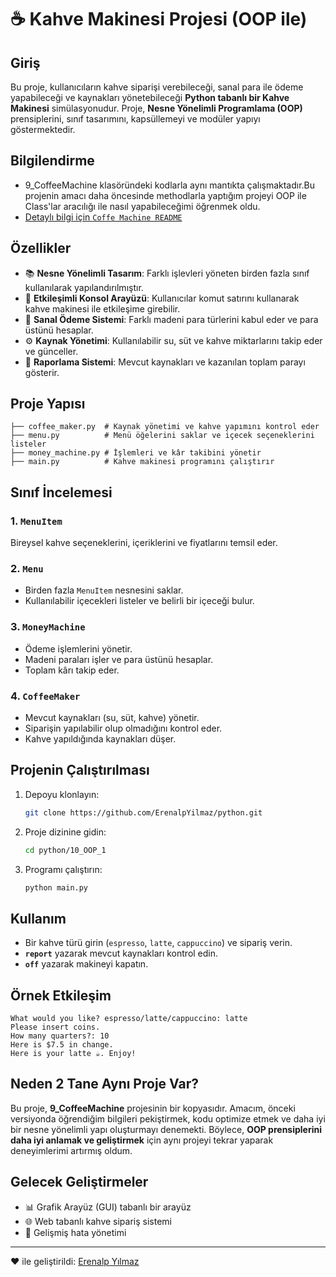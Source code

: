 # ☕ Kahve Makinesi Projesi (OOP ile)

## Giriş
Bu proje, kullanıcıların kahve siparişi verebileceği, sanal para ile ödeme yapabileceği ve kaynakları yönetebileceği **Python tabanlı bir Kahve Makinesi** simülasyonudur. Proje, **Nesne Yönelimli Programlama (OOP)** prensiplerini, sınıf tasarımını, kapsüllemeyi ve modüler yapıyı göstermektedir.
## Bilgilendirme
- 9_CoffeeMachine klasöründeki kodlarla aynı mantıkta çalışmaktadır.Bu projenin amacı daha öncesinde methodlarla yaptığım projeyi OOP ile Class'lar aracılığı ile nasıl yapabileceğimi öğrenmek oldu.
- [Detaylı bilgi için `Coffe Machine README`](../9_CoffeeMachine/README.md)
## Özellikler
- 📚 **Nesne Yönelimli Tasarım**: Farklı işlevleri yöneten birden fazla sınıf kullanılarak yapılandırılmıştır.
- 🤖 **Etkileşimli Konsol Arayüzü**: Kullanıcılar komut satırını kullanarak kahve makinesi ile etkileşime girebilir.
- 💸 **Sanal Ödeme Sistemi**: Farklı madeni para türlerini kabul eder ve para üstünü hesaplar.
- ⚙️ **Kaynak Yönetimi**: Kullanılabilir su, süt ve kahve miktarlarını takip eder ve günceller.
- 📝 **Raporlama Sistemi**: Mevcut kaynakları ve kazanılan toplam parayı gösterir.

## Proje Yapısı
```plaintext
├── coffee_maker.py  # Kaynak yönetimi ve kahve yapımını kontrol eder
├── menu.py          # Menü öğelerini saklar ve içecek seçeneklerini listeler
├── money_machine.py # İşlemleri ve kâr takibini yönetir
├── main.py          # Kahve makinesi programını çalıştırır
```

## Sınıf İncelemesi
### 1. `MenuItem`
Bireysel kahve seçeneklerini, içeriklerini ve fiyatlarını temsil eder.

### 2. `Menu`
- Birden fazla `MenuItem` nesnesini saklar.
- Kullanılabilir içecekleri listeler ve belirli bir içeceği bulur.

### 3. `MoneyMachine`
- Ödeme işlemlerini yönetir.
- Madeni paraları işler ve para üstünü hesaplar.
- Toplam kârı takip eder.

### 4. `CoffeeMaker`
- Mevcut kaynakları (su, süt, kahve) yönetir.
- Siparişin yapılabilir olup olmadığını kontrol eder.
- Kahve yapıldığında kaynakları düşer.

## Projenin Çalıştırılması
1. Depoyu klonlayın:
   ```sh
   git clone https://github.com/ErenalpYilmaz/python.git
   ```
2. Proje dizinine gidin:
   ```sh
   cd python/10_OOP_1
   ```
3. Programı çalıştırın:
   ```sh
   python main.py
   ```

## Kullanım
- Bir kahve türü girin (`espresso`, `latte`, `cappuccino`) ve sipariş verin.
- **`report`** yazarak mevcut kaynakları kontrol edin.
- **`off`** yazarak makineyi kapatın.

## Örnek Etkileşim
```plaintext
What would you like? espresso/latte/cappuccino: latte
Please insert coins.
How many quarters?: 10
Here is $7.5 in change.
Here is your latte ☕️. Enjoy!
```

## Neden 2 Tane Aynı Proje Var?
Bu proje, **9_CoffeeMachine** projesinin bir kopyasıdır. Amacım, önceki versiyonda öğrendiğim bilgileri pekiştirmek, kodu optimize etmek ve daha iyi bir nesne yönelimli yapı oluşturmayı denemekti. Böylece, **OOP prensiplerini daha iyi anlamak ve geliştirmek** için aynı projeyi tekrar yaparak deneyimlerimi artırmış oldum.

## Gelecek Geliştirmeler
- 📊 Grafik Arayüz (GUI) tabanlı bir arayüz
- 🌐 Web tabanlı kahve sipariş sistemi
- 🎯 Gelişmiş hata yönetimi

---
❤️ ile geliştirildi: [Erenalp Yılmaz](https://github.com/ErenalpYilmaz)

